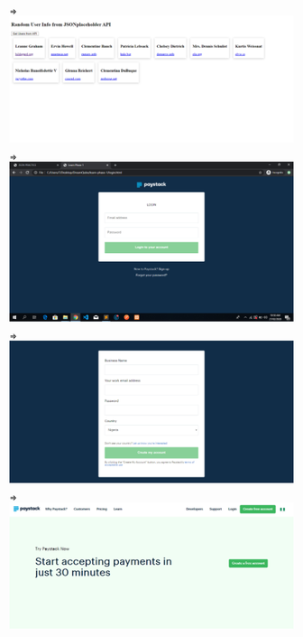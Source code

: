=> ![screenshot](https://github.com/oyinkan/Learn-phase-1/blob/fetch-api/img/users-api.png)

=> ![screenshot](https://github.com/oyinkan/Learn-phase-1/blob/login-page/img/Screenshot.png)

=> ![screenshot](https://github.com/oyinkan/Learn-phase-1/blob/signup-page/img/signup-screenshot.png)

=> ![screenshot](https://github.com/oyinkan/Learn-phase-1/blob/main-page/img/mainpage-screenshot.png)